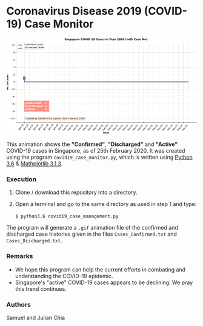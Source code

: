 # Coronavirus Disease 2019 (COVID-19) Case Monitor

![covid19_2020_2_25](./covid19_2020_2_25.gif)

This animation shows the **"Confirmed"**, **"Discharged"** and **"Active"** COVID-19 cases in Singapore, as of 25th February 2020. It was created using the program `covid19_case_monitor.py`, which is written using [Python 3.6](https://www.python.org/) & [Mathplotlib 3.1.3](https://matplotlib.org/3.1.0/index.html).

### Execution

 1. Clone / download this repository into a directory.
 
 2. Open a terminal and go to the same directory as used in step 1 and type:

    `$ python3.6 covid19_case_management.py`

The program will generate a `.gif` animation file of the confirmed and discharged case histories given in the files `Cases_Confirmed.txt`  and `Cases_Discharged.txt`. 

### Remarks

- We hope this program can help the current efforts in combating and understanding the COVID-19 epidemic.
- Singapore's "active" COVID-19 cases appears to be declining. We pray this trend continues. 

### Authors
Samuel and Julian Chia
